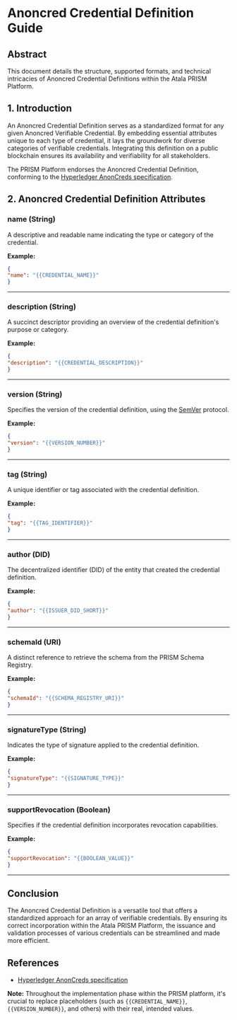 # Anoncred Credential Definition Guide

## Abstract

This document details the structure, supported formats, and technical intricacies of Anoncred Credential Definitions within the Atala PRISM Platform.

## 1. Introduction

An Anoncred Credential Definition serves as a standardized format for any given Anoncred Verifiable Credential. By embedding essential attributes unique to each type of credential, it lays the groundwork for diverse categories of verifiable credentials. Integrating this definition on a public blockchain ensures its availability and verifiability for all stakeholders.

The PRISM Platform endorses the Anoncred Credential Definition, conforming to the [Hyperledger AnonCreds specification](https://hyperledger.github.io/anoncreds-spec/#term:schemas).

## 2. Anoncred Credential Definition Attributes

### name (String)

A descriptive and readable name indicating the type or category of the credential.

**Example:**
```json
{
"name": "{{CREDENTIAL_NAME}}"
}
```

---

### description (String)

A succinct descriptor providing an overview of the credential definition's purpose or category.

**Example:**
```json
{
"description": "{{CREDENTIAL_DESCRIPTION}}"
}
```

---

### version (String)

Specifies the version of the credential definition, using the [SemVer](https://semver.org/) protocol.

**Example:**
```json
{
"version": "{{VERSION_NUMBER}}"
}
```

---

### tag (String)

A unique identifier or tag associated with the credential definition.

**Example:**
```json
{
"tag": "{{TAG_IDENTIFIER}}"
}
```

---

### author (DID)

The decentralized identifier (DID) of the entity that created the credential definition.

**Example:**
```json
{
"author": "{{ISSUER_DID_SHORT}}"
}
```

---

### schemaId (URI)

A distinct reference to retrieve the schema from the PRISM Schema Registry.

**Example:**
```json
{
"schemaId": "{{SCHEMA_REGISTRY_URI}}"
}
```

---

### signatureType (String)

Indicates the type of signature applied to the credential definition.

**Example:**
```json
{
"signatureType": "{{SIGNATURE_TYPE}}"
}
```

---

### supportRevocation (Boolean)

Specifies if the credential definition incorporates revocation capabilities.

**Example:**
```json
{
"supportRevocation": "{{BOOLEAN_VALUE}}"
}
```

---

## Conclusion

The Anoncred Credential Definition is a versatile tool that offers a standardized approach for an array of verifiable credentials. By ensuring its correct incorporation within the Atala PRISM Platform, the issuance and validation processes of various credentials can be streamlined and made more efficient.

## References

- [Hyperledger AnonCreds specification](https://hyperledger.github.io/anoncreds-spec/#term:schemas)

**Note:** Throughout the implementation phase within the PRISM platform, it's crucial to replace placeholders (such as `{{CREDENTIAL_NAME}}`, `{{VERSION_NUMBER}}`, and others) with their real, intended values.
